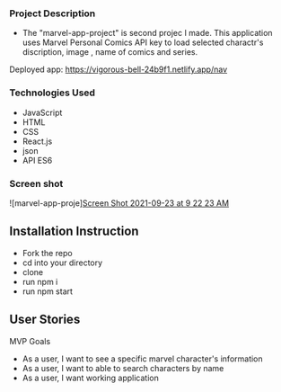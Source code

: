 ### Project Description
- The "marvel-app-project" is second projec I made. This application uses Marvel Personal Comics API key to load selected charactr's discription, image , name of comics and series. 

Deployed app: https://vigorous-bell-24b9f1.netlify.app/nav 
### Technologies Used
 - JavaScript
 - HTML
 - CSS
 - React.js
 - json
 - API ES6

 ### Screen shot
 ![marvel-app-proje][Screen Shot 2021-09-23 at 9 22 23 AM](https://user-images.githubusercontent.com/74628166/134528263-60ff0c82-9de6-409a-a8ef-3a4388c190b2.png)


## Installation Instruction

- Fork the repo
- cd into your directory 
- clone 
- run npm i 
- run npm start

## User Stories

MVP Goals
- As a user, I want to see a specific marvel character's information
- As a user, I want to able to search characters by name
- As a user, I want working application 

